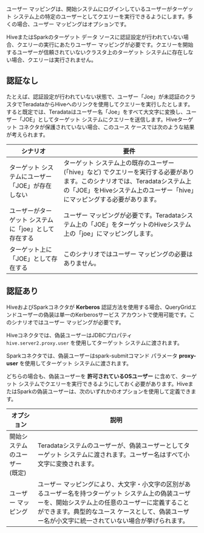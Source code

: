 ユーザー マッピングは、開始システムにログインしているユーザーがターゲット システム上の特定のユーザーとしてクエリーを実行できるようにします。多くの場合、ユーザー マッピングはオプションです。

HiveまたはSparkのターゲット データ ソースに認証設定が行われていない場合、クエリーの実行にあたりユーザー マッピングが必要です。クエリーを開始するユーザーが信頼されていないクラスタ上のターゲット システムに存在しない場合、クエリーは実行されません。

## 認証なし


たとえば、認証設定が行われていない状態で、ユーザー「Joe」が未認証のクラスタでTeradataからHiveへのリンクを使用してクエリーを実行したとします。すると既定では、Teradataはユーザー名「Joe」をすべて大文字に変換し、ユーザー「JOE」としてターゲット システムにクエリーを送信します。Hiveターゲット コネクタが保護されていない場合、このユース ケースでは次のような結果が考えられます。

|シナリオ|要件|
|---------|------------|
|ターゲット システムにユーザー「JOE」が存在しない|ターゲット システム上の既存のユーザー (「hive」など) でクエリーを実行する必要があります。このシナリオでは、Teradataシステム上の「JOE」をHiveシステム上のユーザー「hive」にマッピングする必要があります。|
|ユーザーがターゲット システムに「joe」として存在する|ユーザー マッピングが必要です。Teradataシステム上の「JOE」をターゲットのHiveシステム上の「joe」にマッピングします。|
|ターゲット上に「JOE」として存在する|このシナリオではユーザー マッピングの必要はありません。|

## 認証あり


HiveおよびSparkコネクタが **Kerberos** 認証方法を使用する場合、QueryGridエンドユーザーの偽装は単一のKerberosサービス アカウントで使用可能です。このシナリオではユーザー マッピングが必要です。

Hiveコネクタでは、偽装ユーザーはJDBCプロパティ  
    `
    hive.server2.proxy.user
    `
   を使用してターゲット システムに渡されます。

Sparkコネクタでは、偽装ユーザーはspark-submitコマンド パラメータ **proxy-user** を使用してターゲット システムに渡されます。

どちらの場合も、偽装ユーザーを **許可されているOSユーザー** に含めて、ターゲット システムでクエリーを実行できるようにしておく必要があります。HiveまたはSparkの偽装ユーザーは、次のいずれかのオプションを使用して定義できます。

|オプション|説明|
|--------|------------|
|開始システムのユーザー (既定)|Teradataシステムのユーザーが、偽装ユーザーとしてターゲット システムに渡されます。ユーザー名はすべて小文字に変換されます。|
|ユーザー マッピング|ユーザー マッピングにより、大文字・小文字の区別があるユーザー名を持つターゲット システム上の偽装ユーザーを、開始システム上の任意のユーザーに定義することができます。典型的なユース ケースとして、偽装ユーザー名が小文字に統一されていない場合が挙げられます。|

